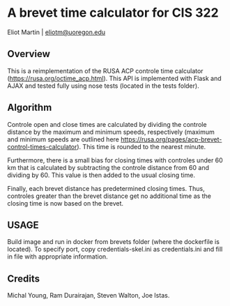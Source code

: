 # A brevet time calculator for CIS 322 #

Eliot Martin | eliotm@uoregon.edu

## Overview

This is a reimplementation of the RUSA ACP controle time calculator (https://rusa.org/octime_acp.html). This API is 
implemented with Flask and AJAX and tested fully using nose tests (located in the tests folder). 

## Algorithm

Controle open and close times are calculated by dividing the controle distance by the maximum and minimum speeds, respectively (maximum and minimum speeds are outlined here https://rusa.org/pages/acp-brevet-control-times-calculator). This time is rounded to the nearest minute.

Furthermore, there is a small bias for closing times with controles under 60 km that is calculated by subtracting the controle distance from 60 and dividing by 60. This value is then added to the usual closing time.

Finally, each brevet distance has predetermined closing times. Thus, controles greater than the brevet distance get no additional time as the closing time is now based on the brevet.

## USAGE
Build image and run in docker from brevets folder (where the dockerfile is located). To specify port, copy 
credentials-skel.ini as credentials.ini and fill in file with appropriate information. 


## Credits

Michal Young, Ram Durairajan, Steven Walton, Joe Istas.
